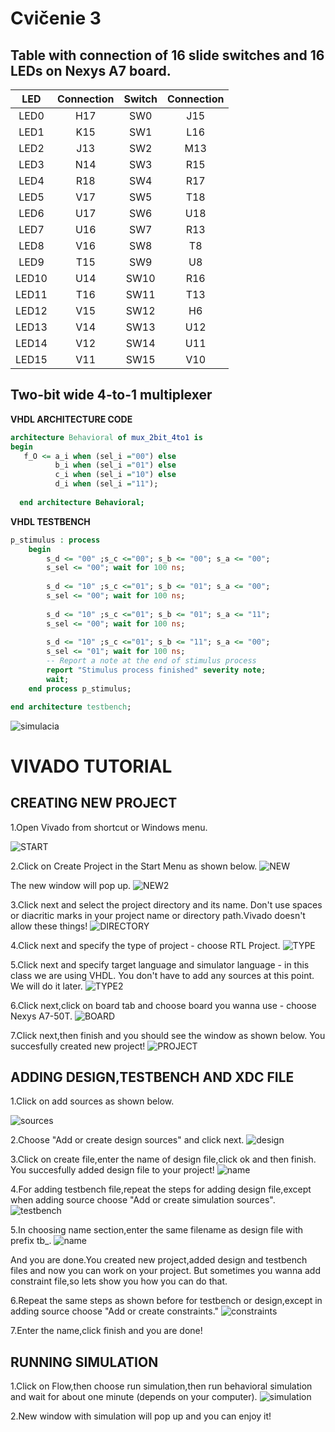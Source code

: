 # Cvičenie 3

## Table with connection of 16 slide switches and 16 LEDs on Nexys A7 board.

| **LED** | **Connection** | **Switch** | **Connection** | 
| :-: | :-: | :-: | :-: |
| LED0 | H17 | SW0 | J15 |
| LED1 | K15 | SW1 | L16 |
| LED2 | J13 | SW2 | M13 |
| LED3 | N14 | SW3 | R15 |
| LED4 | R18 | SW4 | R17 |
| LED5 | V17 | SW5 | T18 |
| LED6 | U17 | SW6 | U18 |
| LED7 | U16 | SW7 | R13 |
| LED8 | V16 | SW8 | T8 |
| LED9 | T15 | SW9 | U8 |
| LED10 | U14 | SW10 | R16 |
| LED11 | T16 | SW11 | T13 |
| LED12 | V15 | SW12 | H6 |
| LED13 | V14 | SW13 | U12 |
| LED14 | V12 | SW14 | U11 |
| LED15 | V11 | SW15 | V10 |

## Two-bit wide 4-to-1 multiplexer


**VHDL ARCHITECTURE CODE**

```vhdl
architecture Behavioral of mux_2bit_4to1 is
begin
   f_O <= a_i when (sel_i ="00") else
          b_i when (sel_i ="01") else
          c_i when (sel_i ="10") else
          d_i when (sel_i ="11");
          
  end architecture Behavioral;
```

**VHDL TESTBENCH**

```vhdl
p_stimulus : process
    begin
        s_d <= "00" ;s_c <="00"; s_b <= "00"; s_a <= "00";
        s_sel <= "00"; wait for 100 ns;
        
        s_d <= "10" ;s_c <="01"; s_b <= "01"; s_a <= "00";
        s_sel <= "00"; wait for 100 ns;
        
        s_d <= "10" ;s_c <="01"; s_b <= "01"; s_a <= "11";
        s_sel <= "00"; wait for 100 ns;
        
        s_d <= "10" ;s_c <="01"; s_b <= "11"; s_a <= "00";
        s_sel <= "01"; wait for 100 ns;
        -- Report a note at the end of stimulus process
        report "Stimulus process finished" severity note;
        wait;
    end process p_stimulus;

end architecture testbench;
```

![simulacia](Images/simulation.png)

# VIVADO TUTORIAL

## CREATING NEW PROJECT

1.Open Vivado from shortcut or Windows menu.

![START](Images/openingvivado.png)

2.Click on Create Project in the Start Menu as shown below.
![NEW](Images/newproject.png) 

The new window will pop up.
![NEW2](Images/newwindow.png)

3.Click next and select the project directory and its name.
Don't use spaces or diacritic marks in your project name or directory path.Vivado doesn't allow these things!
![DIRECTORY](Images/directory.png)

4.Click next and specify the type of project - choose RTL Project.
![TYPE](Images/rtl.png)

5.Click next and specify target language and simulator language - in this class we are using VHDL.
You don't have to add any sources at this point. We will do it later.
![TYPE2](Images/vhdl.png)

6.Click next,click on board tab and choose board you wanna use - choose Nexys A7-50T.
![BOARD](Images/nexys.png)

7.Click next,then finish and you should see the window as shown below.
You succesfully created new project!
![PROJECT](Images/window.png)

## ADDING DESIGN,TESTBENCH AND XDC FILE

1.Click on add sources as shown below.

![sources](Images/sources.png)

2.Choose "Add or create design sources" and click next.
![design](Images/design.png)

3.Click on create file,enter the name of design file,click ok and then finish.
You succesfully added design file to your project!
![name](Images/namedesign.png)

4.For adding testbench file,repeat the steps for adding design file,except when adding source choose "Add or create simulation sources". 
![testbench](Images/testbench.png) 

5.In choosing name section,enter the same filename as design file with prefix tb_.
![name](Images/testbenchname.png) 

And you are done.You created new project,added design and testbench files and now you can work on your project.
But sometimes you wanna add constraint file,so lets show you how you can do that.

6.Repeat the same steps as shown before for testbench or design,except in adding source choose "Add or create constraints."
![constraints](Images/constraints.png) 

7.Enter the name,click finish and you are done!

## RUNNING SIMULATION

1.Click on Flow,then choose run simulation,then run behavioral simulation and wait for about one minute (depends on your computer).
![simulation](Images/simulation2.png)
 
2.New window with simulation will pop up and you can enjoy it!